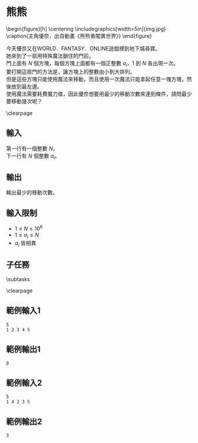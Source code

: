 # 熊熊

\begin{figure}[h]
\centering
\includegraphics[width=5in]{img.jpg}
\caption{主角優奈，出自動畫《熊熊勇闖異世界》}
\end{figure}

今天優奈又在WORLD．FANTASY．ONLINE遊戲裡到地下城尋寶。  
她來到了一扇用特殊魔法鎖住的門前。  
門上面有 $N$ 個方塊，每個方塊上面都有一個正整數 $a_i$，$1$ 到 $N$ 各出現一次。  
要打開這扇門的方法是，讓方塊上的整數由小到大排列。  
但是這些方塊只能使用魔法來移動，而且使用一次魔法只能拿起任意一塊方塊，然後放到最左邊。  
使用魔法需要耗費魔力值，因此優奈想要用最少的移動次數來達到條件，請問最少要移動幾次呢？  

\clearpage

## 輸入
第一行有一個整數 $N$，  
下一行有 $N$ 個整數 $a_i$。  

## 輸出
輸出最少的移動次數。  

## 輸入限制
 - $1 \leq N \leq 10^6$
 - $1 \leq a_i \leq N$
 - $a_i$ 皆相異

## 子任務
\subtasks

\clearpage

## 範例輸入1
```
5
1 2 3 4 5
```

## 範例輸出1
```
0
```

## 範例輸入2
```
5
1 4 2 3 5
```

## 範例輸出2
```
3
```
